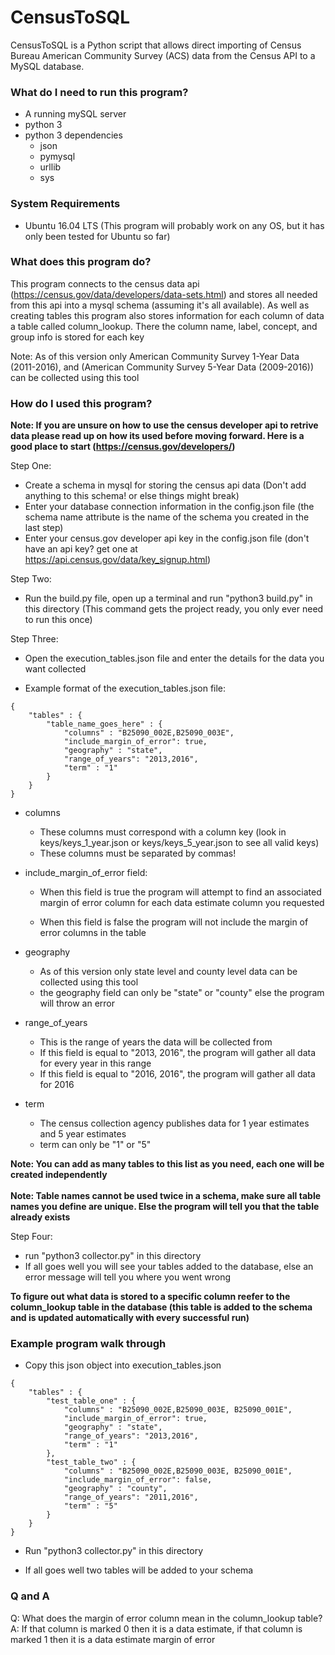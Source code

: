 # CensusToSQL
CensusToSQL is a Python script that allows direct importing of Census Bureau American Community Survey (ACS) data from the Census API to a MySQL database.

### What do I need to run this program?
- A running mySQL server
- python 3
- python 3 dependencies
	* json
	* pymysql
	* urllib
	* sys

### System Requirements
- Ubuntu 16.04 LTS
(This program will probably work on any OS, but it has only been tested for Ubuntu so far)


### What does this program do?

This program connects to the census data api (https://census.gov/data/developers/data-sets.html)
and stores all needed from this api into a mysql schema (assuming it's all available). As well as creating tables this program also stores information for each column of data a table called column_lookup. There the column name, label, concept, and group info is stored for each key

Note: As of this version only American Community Survey 1-Year Data (2011-2016), and (American Community Survey 5-Year Data (2009-2016)) can be collected using this tool


### How do I used this program?

<b>Note: If you are unsure on how to use the census developer api to retrive data please read up on how its used before moving forward. Here is a good place to start (https://census.gov/developers/)</b>

Step One:
- Create a schema in mysql for storing the census api data (Don't add anything to this schema! or else things might break)
- Enter your database connection information in the config.json file (the schema name attribute is the name of the schema you created in the last step)
- Enter your census.gov developer api key in the config.json file (don't have an api key? get one at https://api.census.gov/data/key_signup.html)

Step Two:
- Run the build.py file, open up a terminal and run "python3 build.py" in this directory
(This command gets the project ready, you only ever need to run this once)

Step Three:
- Open the execution_tables.json file and enter the details for the data you want collected

- Example format of the execution_tables.json file:

```
{
	"tables" : {
		"table_name_goes_here" : {
			"columns" : "B25090_002E,B25090_003E",
			"include_margin_of_error": true,
			"geography" : "state",
			"range_of_years": "2013,2016",
			"term" : "1"
		}
	}
}
```
- columns
	- These columns must correspond with a column key (look in keys/keys_1_year.json or keys/keys_5_year.json to see all valid keys)
	- These columns must be separated by commas!

- include_margin_of_error field:
	- When this field is true the program will attempt to find an associated margin of error column for each data estimate column you requested

	- When this field is false the program will not include the margin of error columns in the table

- geography
	- As of this version only state level and county level data can be collected using this tool
	- the geography field can only be "state" or "county" else the program will throw an error

- range_of_years
	- This is the range of years the data will be collected from
	- If this field is equal to "2013, 2016", the program will gather all data for every year in this range
	- If this field is equal to "2016, 2016", the program will gather all data for 2016

- term
	- The census collection agency publishes data for 1 year estimates and 5 year estimates
	- term can only be "1" or "5"

<b>Note: You can add as many tables to this list as you need, each one will be created independently</b> <br><br>
<b>Note: Table names cannot be used twice in a schema, make sure all table names you define are unique. Else the program will tell you that the table already exists</b>

Step Four:
- run "python3 collector.py" in this directory
- If all goes well you will see your tables added to the database, else an error message will tell you where you went wrong

<b> To figure out what data is stored to a specific column reefer to the column_lookup table in the database (this table is added to the schema and is updated automatically with every successful run)</b>

### Example program walk through

- Copy this json object into execution_tables.json

```
{
	"tables" : {
		"test_table_one" : {
			"columns" : "B25090_002E,B25090_003E, B25090_001E",
			"include_margin_of_error": true,
			"geography" : "state",
			"range_of_years": "2013,2016",
			"term" : "1"
		},
		"test_table_two" : {
			"columns" : "B25090_002E,B25090_003E, B25090_001E",
			"include_margin_of_error": false,
			"geography" : "county",
			"range_of_years": "2011,2016",
			"term" : "5"
		}
	}
}
```


- Run "python3 collector.py" in this directory

- If all goes well two tables will be added to your schema

### Q and A

Q: What does the margin of error column mean in the column_lookup table?<br>
A: If that column is marked 0 then it is a data estimate, if that column is marked 1 then it is a data estimate margin of error


